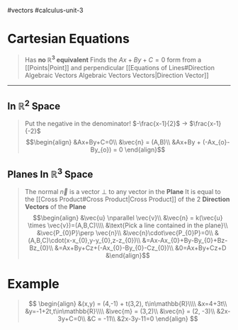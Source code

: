 #vectors 
#calculus-unit-3 
# Cartesian Equations
> Has **no $\mathbb{R}^{3}$ equivalent**
> Finds the $Ax+By+C=0$ form from a [[Points|Point]] and perpendicular [[Equations of Lines#Direction Algebraic Vectors Algebraic Vectors Vectors|Direction Vector]] 
---
## In $\mathbb{R}^{2}$ Space
> Put the negative in the denominator! $-\frac{x-1}{2}$ -> $\frac{x-1}{-2}$ 
$$\begin{align}
&Ax+By+C=0\\
&\vec{n} = (A,B)\\
&Ax+By + (-Ax_{o}-By_{o}) = 0
\end{align}$$
## Planes In $\mathbb{R}^{3}$ Space
> The normal $\vec{n}$ is a vector $\perp$ to any vector in the **Plane**
> It is equal to the [[Cross Product#Cross Product|Cross Product]] of the 2 **Direction Vectors** of the **Plane** 
$$\begin{align}
&\vec{u} \nparallel \vec{v}\\
&\vec{n} = k(\vec{u} \times  \vec{v})=(A,B,C)\\\\
&\text{Pick a line contained in the plane}\\
&\vec{P_{0}P}\perp \vec{n}\\
&\vec{n}\cdot\vec{P_{0}P}=0\\
&(A,B,C)\cdot(x-x_{0},y-y_{0},z-z_{0})\\
&=Ax-Ax_{0}+By-By_{0}+Bz-Bz_{0}\\
&=Ax+By+Cz+(-Ax_{0}-By_{0}-Cz_{0})\\
&0=Ax+By+Cz+D
&\end{align}$$

# Example
> $$
\begin{align}
&(x,y) = (4,-1) + t(3,2), t\in\mathbb{R}\\\\
&x=4+3t\\
&y=-1+2t,t\in\mathbb{R}\\\\
&\vec{m} = (3,2)\\
&\vec{n} = (2, -3)\\
&2x-3y+C=0\\
&C = -11\\
&2x-3y-11=0
\end{align}
$$